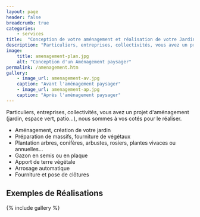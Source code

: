 ```yaml
---
layout: page
header: false
breadcrumb: true
categories:
    - services
title:  "Conception de votre aménagement et réalisation de votre Jardin"
description: "Particuliers, entreprises, collectivités, vous avez un projet d'aménagement (jardin, espace vert, patio…), nous sommes à vos cotés pour le réaliser."
image:
    title: amenagement-plan.jpg
    alt: "Conception d'un Aménagement paysager"
permalink: /amenagement.htm
gallery:
    - image_url: amenagement-av.jpg
    caption: "Avant l'aménagement paysager"
    - image_url: amenagement-ap.jpg
    caption: "Après l'aménagement paysager"
---
```

Particuliers, entreprises, collectivités, vous avez un projet d'aménagement (jardin, espace vert, patio…), nous sommes à vos cotés pour le réaliser.
* Aménagement, création de votre jardin
* Préparation de massifs, fourniture de végétaux
* Plantation arbres, conifères, arbustes, rosiers, plantes vivaces ou annuelles…
* Gazon en semis ou en plaque
* Apport de terre végétale
* Arrosage automatique
* Fourniture et pose de clôtures
## Exemples de Réalisations
{% include gallery %}
